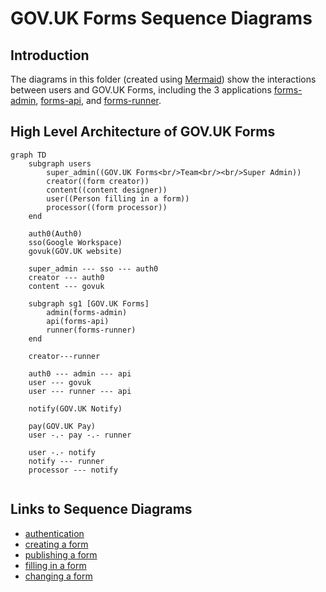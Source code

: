 # GOV.UK Forms Sequence Diagrams 

## Introduction

The diagrams in this folder (created using [Mermaid](https://docs.github.com/en/get-started/writing-on-github/working-with-advanced-formatting/creating-diagrams#creating-mermaid-diagrams)) show the interactions between users and GOV.UK Forms, including the 3 applications [forms-admin](https://github.com/alphagov/forms-admin), [forms-api](https://github.com/alphagov/forms-api), and [forms-runner](https://github.com/alphagov/forms-runner).

## High Level Architecture of GOV.UK Forms

```mermaid
graph TD
    subgraph users
        super_admin((GOV.UK Forms<br/>Team<br/><br/>Super Admin))
        creator((form creator))
        content((content designer))
        user((Person filling in a form))
        processor((form processor))
    end

    auth0(Auth0)
    sso(Google Workspace)
    govuk(GOV.UK website)

    super_admin --- sso --- auth0
    creator --- auth0
    content --- govuk

    subgraph sg1 [GOV.UK Forms]
        admin(forms-admin)
        api(forms-api)
        runner(forms-runner)
    end

    creator---runner

    auth0 --- admin --- api
    user --- govuk
    user --- runner --- api

    notify(GOV.UK Notify)

    pay(GOV.UK Pay)
    user -.- pay -.- runner

    user -.- notify
    notify --- runner
    processor --- notify


```

## Links to Sequence Diagrams

* [authentication](authentication.md)
* [creating a form](creating-a-form.md)
* [publishing a form](publishing-a-form.md)
* [filling in a form](filling-in-a-form.md)
* [changing a form](changing-a-form.md)


